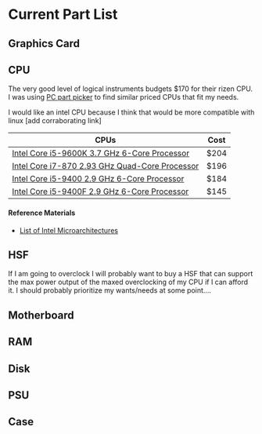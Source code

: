 # Current Part List

## Graphics Card

## CPU

The very good level of logical instruments budgets $170 for their rizen CPU. I was using [PC part picker](https://pcpartpicker.com/) to find similar priced CPUs that fit my needs.

I would like an intel CPU because I think that would be more compatible with linux [add corraborating link]


| CPUs                                                         | Cost |
| ------------------------------------------------------------ | ---- |
| [Intel Core i5-9600K 3.7 GHz 6-Core Processor](https://pcpartpicker.com/product/28qhP6/intel-core-i5-9600k-37ghz-6-core-processor-bx80684i59600k) | $204 |
| [Intel Core i7-870 2.93 GHz Quad-Core Processor](https://pcpartpicker.com/product/XDvRsY/intel-cpu-bx80605i7870) | $196 |
| [Intel Core i5-9400 2.9 GHz 6-Core Processor](https://pcpartpicker.com/product/V4RzK8/intel-core-i5-9400-29-ghz-6-core-processor-bx80684i59400) | $184 |
| [Intel Core i5-9400F 2.9 GHz 6-Core Processor](https://pcpartpicker.com/product/T47v6h/intel-core-i5-9400f-29-ghz-6-core-processor-bx80684i59400f) | $145 |










#### Reference Materials

- [List of Intel Microarchitectures](https://en.wikipedia.org/wiki/List_of_Intel_CPU_microarchitectures)

## HSF

If I am going to overclock I will probably want to buy a HSF that can support the max power output of the maxed overclocking of my CPU if I can afford it. I should probably prioritize my wants/needs at some point....

## Motherboard

## RAM

## Disk

## PSU

## Case

